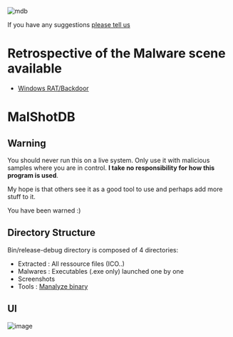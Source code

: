![mdb](https://user-images.githubusercontent.com/6315083/192282485-b77f3080-0b6b-4624-b85e-1c619cc2441a.png)

If you have any suggestions [please tell us](https://github.com/guillaC/MalShotDB/discussions/categories/malwares)

# Retrospective of the Malware scene available

- [Windows RAT/Backdoor](https://github.com/guillaC/MalShotDB/tree/main/Reports/RAT)

# MalShotDB
## Warning
You should never run this on a live system. Only use it with malicious samples where you are in control.
**I take no responsibility for how this program is used**. 

My hope is that others see it as a good tool to use and perhaps add more stuff to it.

You have been warned :)

## Directory Structure
Bin/release-debug directory is composed of 4 directories:

- Extracted : All ressource files (ICO..)
- Malwares : Executables (.exe only) launched one by one
- Screenshots
- Tools : [Manalyze binary](https://manalyzer.org/)

## UI
![image](https://user-images.githubusercontent.com/6315083/201499746-47e0e19d-4ea8-40fb-887e-23123b8e8e98.png)
